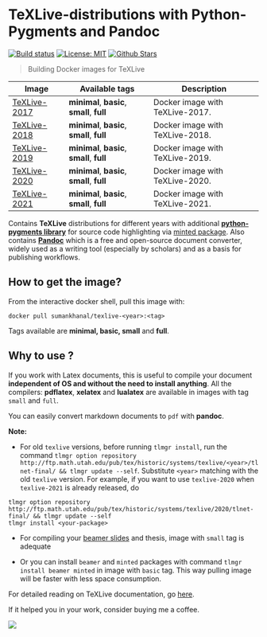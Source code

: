 # TeXLive-distributions with Python-Pygments and Pandoc



[![Build status](https://ci.appveyor.com/api/projects/status/c2xx89tkasui3qmh?svg=true)](https://ci.appveyor.com/project/sumanstats/texlive)
[![License: MIT](https://img.shields.io/github/license/sumanstats/texlive.svg)](https://github.com/sumanstats/TeXLive/blob/master/LICENSE)
[![Github Stars](https://img.shields.io/github/stars/sumanstats/TeXLive.svg?style=social&label=Github)](https://github.com/sumanstats/TeXLive)

> Building Docker images for TeXLive


| Image                                                              | Available tags                              | Description                     |
|--------------------------------------------------------------------|---------------------------------------------|---------------------------------|
| [TeXLive-2017](https://hub.docker.com/r/sumankhanal/texlive-2017/) | **minimal**, **basic**, **small**, **full** | Docker image with TeXLive-2017. |
| [TeXLive-2018](https://hub.docker.com/r/sumankhanal/texlive-2018/) | **minimal**, **basic**, **small**, **full** | Docker image with TeXLive-2018. |
| [TeXLive-2019](https://hub.docker.com/r/sumankhanal/texlive-2019/) | **minimal**, **basic**, **small**, **full** | Docker image with TeXLive-2019. |
| [TeXLive-2020](https://hub.docker.com/r/sumankhanal/texlive-2020/) | **minimal**, **basic**, **small**, **full** | Docker image with TeXLive-2020. |
| [TeXLive-2021](https://hub.docker.com/r/sumankhanal/texlive-2021/) | **minimal**, **basic**, **small**, **full** | Docker image with TeXLive-2021. |


Contains **TeXLive** distributions for different years with additional [**python-pygments library**](http://pygments.org/) for source code highlighting via [minted package](https://www.ctan.org/pkg/minted). Also contains [**Pandoc**](https://pandoc.org/index.html) which is a free and open-source document converter, widely used as a writing tool (especially by scholars) and as a basis for publishing workflows.

## How to get the image?

From the interactive docker shell, pull this image with:

`docker pull sumankhanal/texlive-<year>:<tag>`

Tags available are **minimal, basic, small** and **full**.

## Why to use ?

If you work with Latex documents, this is useful to compile your document **independent of OS and without the need to install anything**.  All the compilers: **pdflatex**, **xelatex** and **lualatex** are available in images with tag `small` and `full`.


You can easily convert markdown documents to `pdf` with **pandoc**.


**Note:**

+ For old `texlive` versions, before running `tlmgr install`, run the command `tlmgr option repository http://ftp.math.utah.edu/pub/tex/historic/systems/texlive/<year>/tlnet-final/ && tlmgr update --self`. Substitute `<year>` matching with the old `texlive` version. For example, if you want to use `texlive-2020` when `texlive-2021` is already released, do 

```
tlmgr option repository http://ftp.math.utah.edu/pub/tex/historic/systems/texlive/2020/tlnet-final/ && tlmgr update --self 
tlmgr install <your-package>
```

+ For compiling your [beamer slides](https://ctan.org/pkg/beamer?lang=en) and thesis, image with `small` tag is adequate

+ Or you can install `beamer` and `minted` packages with command `tlmgr install beamer minted` in image with `basic` tag. This way pulling image will be faster with less space consumption.

For detailed reading on TeXLive documentation, go [here](https://www.tug.org/texlive/doc/texlive-en/texlive-en.pdf).

If it helped you in your work, consider buying me a coffee.

<a href="https://www.buymeacoffee.com/sumankhanal"><img src="https://img.buymeacoffee.com/button-api/?text=Buy me a coffee&emoji=&slug=sumankhanal&button_colour=FFDD00&font_colour=000000&font_family=Cookie&outline_colour=000000&coffee_colour=ffffff"></a>
